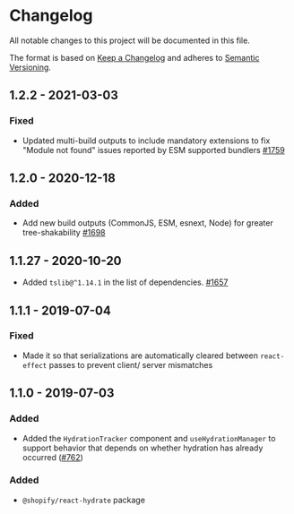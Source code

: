 # Changelog

All notable changes to this project will be documented in this file.

The format is based on [Keep a Changelog](http://keepachangelog.com/en/1.0.0/)
and adheres to [Semantic Versioning](http://semver.org/spec/v2.0.0.html).

## 1.2.2 - 2021-03-03

### Fixed

- Updated multi-build outputs to include mandatory extensions to fix "Module not found" issues reported by ESM supported bundlers [#1759](https://github.com/Shopify/quilt/pull/1759)

## 1.2.0 - 2020-12-18

### Added

- Add new build outputs (CommonJS, ESM, esnext, Node) for greater tree-shakability [#1698](https://github.com/Shopify/quilt/pull/1698)

## 1.1.27 - 2020-10-20

- Added `tslib@^1.14.1` in the list of dependencies. [#1657](https://github.com/Shopify/quilt/pull/1657)

## 1.1.1 - 2019-07-04

### Fixed

- Made it so that serializations are automatically cleared between `react-effect` passes to prevent client/ server mismatches

## 1.1.0 - 2019-07-03

### Added

- Added the `HydrationTracker` component and `useHydrationManager` to support behavior that depends on whether hydration has already occurred ([#762](https://github.com/Shopify/quilt/pull/762))

### Added

- `@shopify/react-hydrate` package
